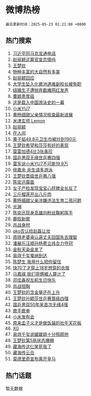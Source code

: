 # 微博热榜

`最后更新时间：2025-05-23 01:21:08 +0800`

## 热门搜索

1. [习近平同马克龙通电话](https://m.weibo.cn/search?containerid=100103type%3D1%26t%3D10%26q%3D%23%E4%B9%A0%E8%BF%91%E5%B9%B3%E5%90%8C%E9%A9%AC%E5%85%8B%E9%BE%99%E9%80%9A%E7%94%B5%E8%AF%9D%23&stream_entry_id=51&isnewpage=1&extparam=seat%3D1%26q%3D%2523%25E4%25B9%25A0%25E8%25BF%2591%25E5%25B9%25B3%25E5%2590%258C%25E9%25A9%25AC%25E5%2585%258B%25E9%25BE%2599%25E9%2580%259A%25E7%2594%25B5%25E8%25AF%259D%2523%26dgr%3D0%26c_type%3D51%26filter_type%3Drealtimehot%26pos%3D0%26cate%3D10103%26stream_entry_id%3D51%26display_time%3D1747934467%26pre_seqid%3D17479344671670153194862)
1. [赵丽颖这算官宣恋情吗](https://m.weibo.cn/search?containerid=100103type%3D1%26t%3D10%26q%3D%23%E8%B5%B5%E4%B8%BD%E9%A2%96%E8%BF%99%E7%AE%97%E5%AE%98%E5%AE%A3%E6%81%8B%E6%83%85%E5%90%97%23&stream_entry_id=31&isnewpage=1&extparam=seat%3D1%26pos%3D0%26stream_entry_id%3D31%26flag%3D16%26realpos%3D1%26filter_type%3Drealtimehot%26q%3D%2523%25E8%25B5%25B5%25E4%25B8%25BD%25E9%25A2%2596%25E8%25BF%2599%25E7%25AE%2597%25E5%25AE%2598%25E5%25AE%25A3%25E6%2581%258B%25E6%2583%2585%25E5%2590%2597%2523%26c_type%3D31%26band_rank%3D1%26lcate%3D5001%26cate%3D5001%26dgr%3D0%26display_time%3D1747934467%26pre_seqid%3D17479344671670153194862)
1. [王楚钦](https://m.weibo.cn/search?containerid=100103type%3D1%26t%3D10%26q%3D%E7%8E%8B%E6%A5%9A%E9%92%A6&stream_entry_id=31&isnewpage=1&extparam=seat%3D1%26pos%3D1%26stream_entry_id%3D31%26flag%3D16%26realpos%3D2%26filter_type%3Drealtimehot%26q%3D%25E7%258E%258B%25E6%25A5%259A%25E9%2592%25A6%26c_type%3D31%26band_rank%3D2%26lcate%3D5001%26cate%3D5001%26dgr%3D0%26display_time%3D1747934467%26pre_seqid%3D17479344671670153194862)
1. [物种丰富的大自然有多美](https://m.weibo.cn/search?containerid=100103type%3D1%26t%3D10%26q%3D%23%E7%89%A9%E7%A7%8D%E4%B8%B0%E5%AF%8C%E7%9A%84%E5%A4%A7%E8%87%AA%E7%84%B6%E6%9C%89%E5%A4%9A%E7%BE%8E%23&stream_entry_id=31&isnewpage=1&extparam=seat%3D1%26pos%3D2%26stream_entry_id%3D31%26flag%3D0%26realpos%3D3%26filter_type%3Drealtimehot%26q%3D%2523%25E7%2589%25A9%25E7%25A7%258D%25E4%25B8%25B0%25E5%25AF%258C%25E7%259A%2584%25E5%25A4%25A7%25E8%2587%25AA%25E7%2584%25B6%25E6%259C%2589%25E5%25A4%259A%25E7%25BE%258E%2523%26c_type%3D31%26band_rank%3D3%26lcate%3D5001%26cate%3D5001%26dgr%3D0%26display_time%3D1747934467%26pre_seqid%3D17479344671670153194862)
1. [赵丽颖回应](https://m.weibo.cn/search?containerid=100103type%3D1%26t%3D10%26q%3D%E8%B5%B5%E4%B8%BD%E9%A2%96%E5%9B%9E%E5%BA%94&stream_entry_id=31&isnewpage=1&extparam=seat%3D1%26pos%3D3%26stream_entry_id%3D31%26flag%3D16%26realpos%3D4%26filter_type%3Drealtimehot%26q%3D%25E8%25B5%25B5%25E4%25B8%25BD%25E9%25A2%2596%25E5%259B%259E%25E5%25BA%2594%26c_type%3D31%26band_rank%3D4%26lcate%3D5001%26cate%3D5001%26dgr%3D0%26display_time%3D1747934467%26pre_seqid%3D17479344671670153194862)
1. [大学生坠入化粪池遇难副校长被免职](https://m.weibo.cn/search?containerid=100103type%3D1%26t%3D10%26q%3D%23%E5%A4%A7%E5%AD%A6%E7%94%9F%E5%9D%A0%E5%85%A5%E5%8C%96%E7%B2%AA%E6%B1%A0%E9%81%87%E9%9A%BE%E5%89%AF%E6%A0%A1%E9%95%BF%E8%A2%AB%E5%85%8D%E8%81%8C%23&stream_entry_id=31&isnewpage=1&extparam=seat%3D1%26pos%3D4%26stream_entry_id%3D31%26flag%3D1%26realpos%3D5%26filter_type%3Drealtimehot%26q%3D%2523%25E5%25A4%25A7%25E5%25AD%25A6%25E7%2594%259F%25E5%259D%25A0%25E5%2585%25A5%25E5%258C%2596%25E7%25B2%25AA%25E6%25B1%25A0%25E9%2581%2587%25E9%259A%25BE%25E5%2589%25AF%25E6%25A0%25A1%25E9%2595%25BF%25E8%25A2%25AB%25E5%2585%258D%25E8%2581%258C%2523%26c_type%3D31%26band_rank%3D5%26lcate%3D5001%26cate%3D5001%26dgr%3D0%26display_time%3D1747934467%26pre_seqid%3D17479344671670153194862)
1. [结婚生子遭抛弃截瘫网红发声](https://m.weibo.cn/search?containerid=100103type%3D1%26t%3D10%26q%3D%23%E7%BB%93%E5%A9%9A%E7%94%9F%E5%AD%90%E9%81%AD%E6%8A%9B%E5%BC%83%E6%88%AA%E7%98%AB%E7%BD%91%E7%BA%A2%E5%8F%91%E5%A3%B0%23&stream_entry_id=31&isnewpage=1&extparam=seat%3D1%26pos%3D5%26stream_entry_id%3D31%26flag%3D0%26realpos%3D6%26filter_type%3Drealtimehot%26q%3D%2523%25E7%25BB%2593%25E5%25A9%259A%25E7%2594%259F%25E5%25AD%2590%25E9%2581%25AD%25E6%258A%259B%25E5%25BC%2583%25E6%2588%25AA%25E7%2598%25AB%25E7%25BD%2591%25E7%25BA%25A2%25E5%258F%2591%25E5%25A3%25B0%2523%26c_type%3D31%26band_rank%3D6%26lcate%3D5001%26cate%3D5001%26dgr%3D0%26display_time%3D1747934467%26pre_seqid%3D17479344671670153194862)
1. [曹颖患胃癌](https://m.weibo.cn/search?containerid=100103type%3D1%26t%3D10%26q%3D%23%E6%9B%B9%E9%A2%96%E6%82%A3%E8%83%83%E7%99%8C%23&stream_entry_id=31&isnewpage=1&extparam=seat%3D1%26pos%3D6%26stream_entry_id%3D31%26flag%3D2%26realpos%3D7%26filter_type%3Drealtimehot%26q%3D%2523%25E6%259B%25B9%25E9%25A2%2596%25E6%2582%25A3%25E8%2583%2583%25E7%2599%258C%2523%26c_type%3D31%26band_rank%3D7%26lcate%3D5001%26cate%3D5001%26dgr%3D0%26display_time%3D1747934467%26pre_seqid%3D17479344671670153194862)
1. [这是载入中国游泳史的一幕](https://m.weibo.cn/search?containerid=100103type%3D1%26t%3D10%26q%3D%23%E8%BF%99%E6%98%AF%E8%BD%BD%E5%85%A5%E4%B8%AD%E5%9B%BD%E6%B8%B8%E6%B3%B3%E5%8F%B2%E7%9A%84%E4%B8%80%E5%B9%95%23&stream_entry_id=31&isnewpage=1&extparam=seat%3D1%26pos%3D7%26stream_entry_id%3D31%26flag%3D0%26realpos%3D8%26filter_type%3Drealtimehot%26q%3D%2523%25E8%25BF%2599%25E6%2598%25AF%25E8%25BD%25BD%25E5%2585%25A5%25E4%25B8%25AD%25E5%259B%25BD%25E6%25B8%25B8%25E6%25B3%25B3%25E5%258F%25B2%25E7%259A%2584%25E4%25B8%2580%25E5%25B9%2595%2523%26c_type%3D31%26band_rank%3D8%26lcate%3D5001%26cate%3D5001%26dgr%3D0%26display_time%3D1747934467%26pre_seqid%3D17479344671670153194862)
1. [小米YU7](https://m.weibo.cn/search?containerid=100103type%3D1%26t%3D10%26q%3D%E5%B0%8F%E7%B1%B3YU7&stream_entry_id=31&isnewpage=1&extparam=seat%3D1%26pos%3D8%26stream_entry_id%3D31%26flag%3D0%26realpos%3D9%26filter_type%3Drealtimehot%26q%3D%25E5%25B0%258F%25E7%25B1%25B3YU7%26c_type%3D31%26band_rank%3D9%26lcate%3D5001%26cate%3D5001%26dgr%3D0%26display_time%3D1747934467%26pre_seqid%3D17479344671670153194862)
1. [黄杨钿甜父亲情况核查最新进展](https://m.weibo.cn/search?containerid=100103type%3D1%26t%3D10%26q%3D%23%E9%BB%84%E6%9D%A8%E9%92%BF%E7%94%9C%E7%88%B6%E4%BA%B2%E6%83%85%E5%86%B5%E6%A0%B8%E6%9F%A5%E6%9C%80%E6%96%B0%E8%BF%9B%E5%B1%95%23&stream_entry_id=31&isnewpage=1&extparam=seat%3D1%26pos%3D9%26stream_entry_id%3D31%26flag%3D0%26realpos%3D10%26filter_type%3Drealtimehot%26q%3D%2523%25E9%25BB%2584%25E6%259D%25A8%25E9%2592%25BF%25E7%2594%259C%25E7%2588%25B6%25E4%25BA%25B2%25E6%2583%2585%25E5%2586%25B5%25E6%25A0%25B8%25E6%259F%25A5%25E6%259C%2580%25E6%2596%25B0%25E8%25BF%259B%25E5%25B1%2595%2523%26c_type%3D31%26band_rank%3D10%26lcate%3D5001%26cate%3D5001%26dgr%3D0%26display_time%3D1747934467%26pre_seqid%3D17479344671670153194862)
1. [米津玄师 Lemon](https://m.weibo.cn/search?containerid=100103type%3D1%26t%3D10%26q%3D%E7%B1%B3%E6%B4%A5%E7%8E%84%E5%B8%88+Lemon&stream_entry_id=31&isnewpage=1&extparam=seat%3D1%26pos%3D10%26stream_entry_id%3D31%26flag%3D2%26realpos%3D11%26filter_type%3Drealtimehot%26q%3D%25E7%25B1%25B3%25E6%25B4%25A5%25E7%258E%2584%25E5%25B8%2588%2520Lemon%26c_type%3D31%26band_rank%3D11%26lcate%3D5001%26cate%3D5001%26dgr%3D0%26display_time%3D1747934467%26pre_seqid%3D17479344671670153194862)
1. [赵丽颖](https://m.weibo.cn/search?containerid=100103type%3D1%26t%3D10%26q%3D%E8%B5%B5%E4%B8%BD%E9%A2%96&stream_entry_id=31&isnewpage=1&extparam=seat%3D1%26pos%3D11%26stream_entry_id%3D31%26flag%3D2%26realpos%3D12%26filter_type%3Drealtimehot%26q%3D%25E8%25B5%25B5%25E4%25B8%25BD%25E9%25A2%2596%26c_type%3D31%26band_rank%3D12%26lcate%3D5001%26cate%3D5001%26dgr%3D0%26display_time%3D1747934467%26pre_seqid%3D17479344671670153194862)
1. [在人间](https://m.weibo.cn/search?containerid=100103type%3D1%26t%3D10%26q%3D%E5%9C%A8%E4%BA%BA%E9%97%B4&stream_entry_id=31&isnewpage=1&extparam=seat%3D1%26pos%3D12%26stream_entry_id%3D31%26flag%3D0%26realpos%3D13%26filter_type%3Drealtimehot%26q%3D%25E5%259C%25A8%25E4%25BA%25BA%25E9%2597%25B4%26c_type%3D31%26band_rank%3D13%26lcate%3D5001%26cate%3D5001%26dgr%3D0%26display_time%3D1747934467%26pre_seqid%3D17479344671670153194862)
1. [黄子韬49.8元卫生巾被炒到190元](https://m.weibo.cn/search?containerid=100103type%3D1%26t%3D10%26q%3D%E9%BB%84%E5%AD%90%E9%9F%AC49.8%E5%85%83%E5%8D%AB%E7%94%9F%E5%B7%BE%E8%A2%AB%E7%82%92%E5%88%B0190%E5%85%83&stream_entry_id=31&isnewpage=1&extparam=seat%3D1%26pos%3D13%26stream_entry_id%3D31%26flag%3D1%26realpos%3D14%26filter_type%3Drealtimehot%26q%3D%25E9%25BB%2584%25E5%25AD%2590%25E9%259F%25AC49.8%25E5%2585%2583%25E5%258D%25AB%25E7%2594%259F%25E5%25B7%25BE%25E8%25A2%25AB%25E7%2582%2592%25E5%2588%25B0190%25E5%2585%2583%26c_type%3D31%26band_rank%3D14%26lcate%3D5001%26cate%3D5001%26dgr%3D0%26display_time%3D1747934467%26pre_seqid%3D17479344671670153194862)
1. [王楚钦希望和莎莎有好的表现](https://m.weibo.cn/search?containerid=100103type%3D1%26t%3D10%26q%3D%23%E7%8E%8B%E6%A5%9A%E9%92%A6%E5%B8%8C%E6%9C%9B%E5%92%8C%E8%8E%8E%E8%8E%8E%E6%9C%89%E5%A5%BD%E7%9A%84%E8%A1%A8%E7%8E%B0%23&stream_entry_id=31&isnewpage=1&extparam=seat%3D1%26pos%3D14%26stream_entry_id%3D31%26flag%3D0%26realpos%3D15%26filter_type%3Drealtimehot%26q%3D%2523%25E7%258E%258B%25E6%25A5%259A%25E9%2592%25A6%25E5%25B8%258C%25E6%259C%259B%25E5%2592%258C%25E8%258E%258E%25E8%258E%258E%25E6%259C%2589%25E5%25A5%25BD%25E7%259A%2584%25E8%25A1%25A8%25E7%258E%25B0%2523%26c_type%3D31%26band_rank%3D15%26lcate%3D5001%26cate%3D5001%26dgr%3D0%26display_time%3D1747934467%26pre_seqid%3D17479344671670153194862)
1. [莫雷加德4比3张禹珍](https://m.weibo.cn/search?containerid=100103type%3D1%26t%3D10%26q%3D%23%E8%8E%AB%E9%9B%B7%E5%8A%A0%E5%BE%B74%E6%AF%943%E5%BC%A0%E7%A6%B9%E7%8F%8D%23&stream_entry_id=31&isnewpage=1&extparam=seat%3D1%26pos%3D15%26stream_entry_id%3D31%26flag%3D1%26realpos%3D16%26filter_type%3Drealtimehot%26q%3D%2523%25E8%258E%25AB%25E9%259B%25B7%25E5%258A%25A0%25E5%25BE%25B74%25E6%25AF%25943%25E5%25BC%25A0%25E7%25A6%25B9%25E7%258F%258D%2523%26c_type%3D31%26band_rank%3D16%26lcate%3D5001%26cate%3D5001%26dgr%3D0%26display_time%3D1747934467%26pre_seqid%3D17479344671670153194862)
1. [国乒男双无缘世乒赛四强](https://m.weibo.cn/search?containerid=100103type%3D1%26t%3D10%26q%3D%23%E5%9B%BD%E4%B9%92%E7%94%B7%E5%8F%8C%E6%97%A0%E7%BC%98%E4%B8%96%E4%B9%92%E8%B5%9B%E5%9B%9B%E5%BC%BA%23&stream_entry_id=31&isnewpage=1&extparam=seat%3D1%26pos%3D16%26stream_entry_id%3D31%26flag%3D0%26realpos%3D17%26filter_type%3Drealtimehot%26q%3D%2523%25E5%259B%25BD%25E4%25B9%2592%25E7%2594%25B7%25E5%258F%258C%25E6%2597%25A0%25E7%25BC%2598%25E4%25B8%2596%25E4%25B9%2592%25E8%25B5%259B%25E5%259B%259B%25E5%25BC%25BA%2523%26c_type%3D31%26band_rank%3D17%26lcate%3D5001%26cate%3D5001%26dgr%3D0%26display_time%3D1747934467%26pre_seqid%3D17479344671670153194862)
1. [雷军说小米YU7不可能19.9万](https://m.weibo.cn/search?containerid=100103type%3D1%26t%3D10%26q%3D%23%E9%9B%B7%E5%86%9B%E8%AF%B4%E5%B0%8F%E7%B1%B3YU7%E4%B8%8D%E5%8F%AF%E8%83%BD19.9%E4%B8%87%23&stream_entry_id=31&isnewpage=1&extparam=seat%3D1%26pos%3D17%26stream_entry_id%3D31%26flag%3D0%26realpos%3D18%26filter_type%3Drealtimehot%26q%3D%2523%25E9%259B%25B7%25E5%2586%259B%25E8%25AF%25B4%25E5%25B0%258F%25E7%25B1%25B3YU7%25E4%25B8%258D%25E5%258F%25AF%25E8%2583%25BD19.9%25E4%25B8%2587%2523%26c_type%3D31%26band_rank%3D18%26lcate%3D5001%26cate%3D5001%26dgr%3D0%26display_time%3D1747934467%26pre_seqid%3D17479344671670153194862)
1. [徐嘉余 余生请多游泳](https://m.weibo.cn/search?containerid=100103type%3D1%26t%3D10%26q%3D%E5%BE%90%E5%98%89%E4%BD%99+%E4%BD%99%E7%94%9F%E8%AF%B7%E5%A4%9A%E6%B8%B8%E6%B3%B3&stream_entry_id=31&isnewpage=1&extparam=seat%3D1%26pos%3D18%26stream_entry_id%3D31%26flag%3D0%26realpos%3D19%26filter_type%3Drealtimehot%26q%3D%25E5%25BE%2590%25E5%2598%2589%25E4%25BD%2599%2520%25E4%25BD%2599%25E7%2594%259F%25E8%25AF%25B7%25E5%25A4%259A%25E6%25B8%25B8%25E6%25B3%25B3%26c_type%3D31%26band_rank%3D19%26lcate%3D5001%26cate%3D5001%26dgr%3D0%26display_time%3D1747934467%26pre_seqid%3D17479344671670153194862)
1. [王楚钦晋级世乒赛八强](https://m.weibo.cn/search?containerid=100103type%3D1%26t%3D10%26q%3D%E7%8E%8B%E6%A5%9A%E9%92%A6%E6%99%8B%E7%BA%A7%E4%B8%96%E4%B9%92%E8%B5%9B%E5%85%AB%E5%BC%BA&stream_entry_id=31&isnewpage=1&extparam=seat%3D1%26pos%3D19%26stream_entry_id%3D31%26flag%3D0%26realpos%3D20%26filter_type%3Drealtimehot%26q%3D%25E7%258E%258B%25E6%25A5%259A%25E9%2592%25A6%25E6%2599%258B%25E7%25BA%25A7%25E4%25B8%2596%25E4%25B9%2592%25E8%25B5%259B%25E5%2585%25AB%25E5%25BC%25BA%26c_type%3D31%26band_rank%3D20%26lcate%3D5001%26cate%3D5001%26dgr%3D0%26display_time%3D1747934467%26pre_seqid%3D17479344671670153194862)
1. [陈奕迅露面](https://m.weibo.cn/search?containerid=100103type%3D1%26t%3D10%26q%3D%23%E9%99%88%E5%A5%95%E8%BF%85%E9%9C%B2%E9%9D%A2%23&stream_entry_id=31&isnewpage=1&extparam=seat%3D1%26pos%3D20%26stream_entry_id%3D31%26flag%3D0%26realpos%3D21%26filter_type%3Drealtimehot%26q%3D%2523%25E9%2599%2588%25E5%25A5%2595%25E8%25BF%2585%25E9%259C%25B2%25E9%259D%25A2%2523%26c_type%3D31%26band_rank%3D21%26lcate%3D5001%26cate%3D5001%26dgr%3D0%26display_time%3D1747934467%26pre_seqid%3D17479344671670153194862)
1. [女子产检发现宝宝心肝脾全长反了](https://m.weibo.cn/search?containerid=100103type%3D1%26t%3D10%26q%3D%23%E5%A5%B3%E5%AD%90%E4%BA%A7%E6%A3%80%E5%8F%91%E7%8E%B0%E5%AE%9D%E5%AE%9D%E5%BF%83%E8%82%9D%E8%84%BE%E5%85%A8%E9%95%BF%E5%8F%8D%E4%BA%86%23&stream_entry_id=31&isnewpage=1&extparam=seat%3D1%26pos%3D21%26stream_entry_id%3D31%26flag%3D0%26realpos%3D22%26filter_type%3Drealtimehot%26q%3D%2523%25E5%25A5%25B3%25E5%25AD%2590%25E4%25BA%25A7%25E6%25A3%2580%25E5%258F%2591%25E7%258E%25B0%25E5%25AE%259D%25E5%25AE%259D%25E5%25BF%2583%25E8%2582%259D%25E8%2584%25BE%25E5%2585%25A8%25E9%2595%25BF%25E5%258F%258D%25E4%25BA%2586%2523%26c_type%3D31%26band_rank%3D22%26lcate%3D5001%26cate%3D5001%26dgr%3D0%26display_time%3D1747934467%26pre_seqid%3D17479344671670153194862)
1. [三斤榴莲开出八斤肉](https://m.weibo.cn/search?containerid=100103type%3D1%26t%3D10%26q%3D%23%E4%B8%89%E6%96%A4%E6%A6%B4%E8%8E%B2%E5%BC%80%E5%87%BA%E5%85%AB%E6%96%A4%E8%82%89%23&stream_entry_id=31&isnewpage=1&extparam=seat%3D1%26pos%3D22%26stream_entry_id%3D31%26flag%3D1%26realpos%3D23%26filter_type%3Drealtimehot%26q%3D%2523%25E4%25B8%2589%25E6%2596%25A4%25E6%25A6%25B4%25E8%258E%25B2%25E5%25BC%2580%25E5%2587%25BA%25E5%2585%25AB%25E6%2596%25A4%25E8%2582%2589%2523%26c_type%3D31%26band_rank%3D23%26lcate%3D5001%26cate%3D5001%26dgr%3D0%26display_time%3D1747934467%26pre_seqid%3D17479344671670153194862)
1. [黄杨钿甜父亲涉嫌违法生育二孩问题](https://m.weibo.cn/search?containerid=100103type%3D1%26t%3D10%26q%3D%23%E9%BB%84%E6%9D%A8%E9%92%BF%E7%94%9C%E7%88%B6%E4%BA%B2%E6%B6%89%E5%AB%8C%E8%BF%9D%E6%B3%95%E7%94%9F%E8%82%B2%E4%BA%8C%E5%AD%A9%E9%97%AE%E9%A2%98%23&stream_entry_id=31&isnewpage=1&extparam=seat%3D1%26pos%3D23%26stream_entry_id%3D31%26flag%3D1%26realpos%3D24%26filter_type%3Drealtimehot%26q%3D%2523%25E9%25BB%2584%25E6%259D%25A8%25E9%2592%25BF%25E7%2594%259C%25E7%2588%25B6%25E4%25BA%25B2%25E6%25B6%2589%25E5%25AB%258C%25E8%25BF%259D%25E6%25B3%2595%25E7%2594%259F%25E8%2582%25B2%25E4%25BA%258C%25E5%25AD%25A9%25E9%2597%25AE%25E9%25A2%2598%2523%26c_type%3D31%26band_rank%3D24%26lcate%3D5001%26cate%3D5001%26dgr%3D0%26display_time%3D1747934467%26pre_seqid%3D17479344671670153194862)
1. [光渊](https://m.weibo.cn/search?containerid=100103type%3D1%26t%3D10%26q%3D%E5%85%89%E6%B8%8A&stream_entry_id=31&isnewpage=1&extparam=seat%3D1%26pos%3D24%26stream_entry_id%3D31%26flag%3D0%26realpos%3D25%26filter_type%3Drealtimehot%26q%3D%25E5%2585%2589%25E6%25B8%258A%26c_type%3D31%26band_rank%3D25%26lcate%3D5001%26cate%3D5001%26dgr%3D0%26display_time%3D1747934467%26pre_seqid%3D17479344671670153194862)
1. [陈奕迅现身高雄向粉丝鞠躬挥手](https://m.weibo.cn/search?containerid=100103type%3D1%26t%3D10%26q%3D%23%E9%99%88%E5%A5%95%E8%BF%85%E7%8E%B0%E8%BA%AB%E9%AB%98%E9%9B%84%E5%90%91%E7%B2%89%E4%B8%9D%E9%9E%A0%E8%BA%AC%E6%8C%A5%E6%89%8B%23&stream_entry_id=31&isnewpage=1&extparam=seat%3D1%26pos%3D25%26stream_entry_id%3D31%26flag%3D1%26realpos%3D26%26filter_type%3Drealtimehot%26q%3D%2523%25E9%2599%2588%25E5%25A5%2595%25E8%25BF%2585%25E7%258E%25B0%25E8%25BA%25AB%25E9%25AB%2598%25E9%259B%2584%25E5%2590%2591%25E7%25B2%2589%25E4%25B8%259D%25E9%259E%25A0%25E8%25BA%25AC%25E6%258C%25A5%25E6%2589%258B%2523%26c_type%3D31%26band_rank%3D26%26lcate%3D5001%26cate%3D5001%26dgr%3D0%26display_time%3D1747934467%26pre_seqid%3D17479344671670153194862)
1. [鹿晗新歌](https://m.weibo.cn/search?containerid=100103type%3D1%26t%3D10%26q%3D%E9%B9%BF%E6%99%97%E6%96%B0%E6%AD%8C&stream_entry_id=31&isnewpage=1&extparam=seat%3D1%26pos%3D26%26stream_entry_id%3D31%26flag%3D0%26realpos%3D27%26filter_type%3Drealtimehot%26q%3D%25E9%25B9%25BF%25E6%2599%2597%25E6%2596%25B0%25E6%25AD%258C%26c_type%3D31%26band_rank%3D27%26lcate%3D5001%26cate%3D5001%26dgr%3D0%26display_time%3D1747934467%26pre_seqid%3D17479344671670153194862)
1. [肖战身材](https://m.weibo.cn/search?containerid=100103type%3D1%26t%3D10%26q%3D%E8%82%96%E6%88%98%E8%BA%AB%E6%9D%90&stream_entry_id=31&isnewpage=1&extparam=seat%3D1%26pos%3D27%26stream_entry_id%3D31%26flag%3D1%26realpos%3D28%26filter_type%3Drealtimehot%26q%3D%25E8%2582%2596%25E6%2588%2598%25E8%25BA%25AB%25E6%259D%2590%26c_type%3D31%26band_rank%3D28%26lcate%3D5001%26cate%3D5001%26dgr%3D0%26display_time%3D1747934467%26pre_seqid%3D17479344671670153194862)
1. [qko否认给赵磊让妆](https://m.weibo.cn/search?containerid=100103type%3D1%26t%3D10%26q%3D%23qko%E5%90%A6%E8%AE%A4%E7%BB%99%E8%B5%B5%E7%A3%8A%E8%AE%A9%E5%A6%86%23&stream_entry_id=31&isnewpage=1&extparam=seat%3D1%26pos%3D28%26stream_entry_id%3D31%26flag%3D1%26realpos%3D29%26filter_type%3Drealtimehot%26q%3D%2523qko%25E5%2590%25A6%25E8%25AE%25A4%25E7%25BB%2599%25E8%25B5%25B5%25E7%25A3%258A%25E8%25AE%25A9%25E5%25A6%2586%2523%26c_type%3D31%26band_rank%3D29%26lcate%3D5001%26cate%3D5001%26dgr%3D0%26display_time%3D1747934467%26pre_seqid%3D17479344671670153194862)
1. [周琦老婆承认逼丈夫回国失去理智](https://m.weibo.cn/search?containerid=100103type%3D1%26t%3D10%26q%3D%23%E5%91%A8%E7%90%A6%E8%80%81%E5%A9%86%E6%89%BF%E8%AE%A4%E9%80%BC%E4%B8%88%E5%A4%AB%E5%9B%9E%E5%9B%BD%E5%A4%B1%E5%8E%BB%E7%90%86%E6%99%BA%23&stream_entry_id=31&isnewpage=1&extparam=seat%3D1%26pos%3D29%26stream_entry_id%3D31%26flag%3D0%26realpos%3D30%26filter_type%3Drealtimehot%26q%3D%2523%25E5%2591%25A8%25E7%2590%25A6%25E8%2580%2581%25E5%25A9%2586%25E6%2589%25BF%25E8%25AE%25A4%25E9%2580%25BC%25E4%25B8%2588%25E5%25A4%25AB%25E5%259B%259E%25E5%259B%25BD%25E5%25A4%25B1%25E5%258E%25BB%25E7%2590%2586%25E6%2599%25BA%2523%26c_type%3D31%26band_rank%3D30%26lcate%3D5001%26cate%3D5001%26dgr%3D0%26display_time%3D1747934467%26pre_seqid%3D17479344671670153194862)
1. [潘展乐汪顺孙杨费立纬合力夺冠](https://m.weibo.cn/search?containerid=100103type%3D1%26t%3D10%26q%3D%23%E6%BD%98%E5%B1%95%E4%B9%90%E6%B1%AA%E9%A1%BA%E5%AD%99%E6%9D%A8%E8%B4%B9%E7%AB%8B%E7%BA%AC%E5%90%88%E5%8A%9B%E5%A4%BA%E5%86%A0%23&stream_entry_id=31&isnewpage=1&extparam=seat%3D1%26pos%3D30%26stream_entry_id%3D31%26flag%3D0%26realpos%3D31%26filter_type%3Drealtimehot%26q%3D%2523%25E6%25BD%2598%25E5%25B1%2595%25E4%25B9%2590%25E6%25B1%25AA%25E9%25A1%25BA%25E5%25AD%2599%25E6%259D%25A8%25E8%25B4%25B9%25E7%25AB%258B%25E7%25BA%25AC%25E5%2590%2588%25E5%258A%259B%25E5%25A4%25BA%25E5%2586%25A0%2523%26c_type%3D31%26band_rank%3D31%26lcate%3D5001%26cate%3D5001%26dgr%3D0%26display_time%3D1747934467%26pre_seqid%3D17479344671670153194862)
1. [金秋天染金发了](https://m.weibo.cn/search?containerid=100103type%3D1%26t%3D10%26q%3D%23%E9%87%91%E7%A7%8B%E5%A4%A9%E6%9F%93%E9%87%91%E5%8F%91%E4%BA%86%23&stream_entry_id=31&isnewpage=1&extparam=seat%3D1%26pos%3D31%26stream_entry_id%3D31%26flag%3D0%26realpos%3D32%26filter_type%3Drealtimehot%26q%3D%2523%25E9%2587%2591%25E7%25A7%258B%25E5%25A4%25A9%25E6%259F%2593%25E9%2587%2591%25E5%258F%2591%25E4%25BA%2586%2523%26c_type%3D31%26band_rank%3D32%26lcate%3D5001%26cate%3D5001%26dgr%3D0%26display_time%3D1747934467%26pre_seqid%3D17479344671670153194862)
1. [易烊千玺戛纳到达](https://m.weibo.cn/search?containerid=100103type%3D1%26t%3D10%26q%3D%E6%98%93%E7%83%8A%E5%8D%83%E7%8E%BA%E6%88%9B%E7%BA%B3%E5%88%B0%E8%BE%BE&stream_entry_id=31&isnewpage=1&extparam=seat%3D1%26pos%3D32%26stream_entry_id%3D31%26flag%3D0%26realpos%3D33%26filter_type%3Drealtimehot%26q%3D%25E6%2598%2593%25E7%2583%258A%25E5%258D%2583%25E7%258E%25BA%25E6%2588%259B%25E7%25BA%25B3%25E5%2588%25B0%25E8%25BE%25BE%26c_type%3D31%26band_rank%3D33%26lcate%3D5001%26cate%3D5001%26dgr%3D0%26display_time%3D1747934467%26pre_seqid%3D17479344671670153194862)
1. [陈楚生 我用什么把你留住](https://m.weibo.cn/search?containerid=100103type%3D1%26t%3D10%26q%3D%E9%99%88%E6%A5%9A%E7%94%9F+%E6%88%91%E7%94%A8%E4%BB%80%E4%B9%88%E6%8A%8A%E4%BD%A0%E7%95%99%E4%BD%8F&stream_entry_id=31&isnewpage=1&extparam=seat%3D1%26pos%3D33%26stream_entry_id%3D31%26flag%3D0%26realpos%3D34%26filter_type%3Drealtimehot%26q%3D%25E9%2599%2588%25E6%25A5%259A%25E7%2594%259F%2520%25E6%2588%2591%25E7%2594%25A8%25E4%25BB%2580%25E4%25B9%2588%25E6%258A%258A%25E4%25BD%25A0%25E7%2595%2599%25E4%25BD%258F%26c_type%3D31%26band_rank%3D34%26lcate%3D5001%26cate%3D5001%26dgr%3D0%26display_time%3D1747934467%26pre_seqid%3D17479344671670153194862)
1. [快70了才穿上18岁想穿的衣服](https://m.weibo.cn/search?containerid=100103type%3D1%26t%3D10%26q%3D%E5%BF%AB70%E4%BA%86%E6%89%8D%E7%A9%BF%E4%B8%8A18%E5%B2%81%E6%83%B3%E7%A9%BF%E7%9A%84%E8%A1%A3%E6%9C%8D&stream_entry_id=31&isnewpage=1&extparam=seat%3D1%26pos%3D34%26stream_entry_id%3D31%26flag%3D0%26realpos%3D35%26filter_type%3Drealtimehot%26q%3D%25E5%25BF%25AB70%25E4%25BA%2586%25E6%2589%258D%25E7%25A9%25BF%25E4%25B8%258A18%25E5%25B2%2581%25E6%2583%25B3%25E7%25A9%25BF%25E7%259A%2584%25E8%25A1%25A3%25E6%259C%258D%26c_type%3D31%26band_rank%3D35%26lcate%3D5001%26cate%3D5001%26dgr%3D0%26display_time%3D1747934467%26pre_seqid%3D17479344671670153194862)
1. [马嘉祺 我们哥俩被人算计了](https://m.weibo.cn/search?containerid=100103type%3D1%26t%3D10%26q%3D%E9%A9%AC%E5%98%89%E7%A5%BA+%E6%88%91%E4%BB%AC%E5%93%A5%E4%BF%A9%E8%A2%AB%E4%BA%BA%E7%AE%97%E8%AE%A1%E4%BA%86&stream_entry_id=31&isnewpage=1&extparam=seat%3D1%26pos%3D35%26stream_entry_id%3D31%26flag%3D0%26realpos%3D36%26filter_type%3Drealtimehot%26q%3D%25E9%25A9%25AC%25E5%2598%2589%25E7%25A5%25BA%2520%25E6%2588%2591%25E4%25BB%25AC%25E5%2593%25A5%25E4%25BF%25A9%25E8%25A2%25AB%25E4%25BA%25BA%25E7%25AE%2597%25E8%25AE%25A1%25E4%25BA%2586%26c_type%3D31%26band_rank%3D36%26lcate%3D5001%26cate%3D5001%26dgr%3D0%26display_time%3D1747934467%26pre_seqid%3D17479344671670153194862)
1. [邓佳鑫祝左航生日快乐](https://m.weibo.cn/search?containerid=100103type%3D1%26t%3D10%26q%3D%E9%82%93%E4%BD%B3%E9%91%AB%E7%A5%9D%E5%B7%A6%E8%88%AA%E7%94%9F%E6%97%A5%E5%BF%AB%E4%B9%90&stream_entry_id=31&isnewpage=1&extparam=seat%3D1%26pos%3D36%26stream_entry_id%3D31%26flag%3D0%26realpos%3D37%26filter_type%3Drealtimehot%26q%3D%25E9%2582%2593%25E4%25BD%25B3%25E9%2591%25AB%25E7%25A5%259D%25E5%25B7%25A6%25E8%2588%25AA%25E7%2594%259F%25E6%2597%25A5%25E5%25BF%25AB%25E4%25B9%2590%26c_type%3D31%26band_rank%3D37%26lcate%3D5001%26cate%3D5001%26dgr%3D0%26display_time%3D1747934467%26pre_seqid%3D17479344671670153194862)
1. [肖战扭胸](https://m.weibo.cn/search?containerid=100103type%3D1%26t%3D10%26q%3D%E8%82%96%E6%88%98%E6%89%AD%E8%83%B8&stream_entry_id=31&isnewpage=1&extparam=seat%3D1%26pos%3D37%26stream_entry_id%3D31%26flag%3D1%26realpos%3D38%26filter_type%3Drealtimehot%26q%3D%25E8%2582%2596%25E6%2588%2598%25E6%2589%25AD%25E8%2583%25B8%26c_type%3D31%26band_rank%3D38%26lcate%3D5001%26cate%3D5001%26dgr%3D0%26display_time%3D1747934467%26pre_seqid%3D17479344671670153194862)
1. [王楚钦的含金量还在上升](https://m.weibo.cn/search?containerid=100103type%3D1%26t%3D10%26q%3D%23%E7%8E%8B%E6%A5%9A%E9%92%A6%E7%9A%84%E5%90%AB%E9%87%91%E9%87%8F%E8%BF%98%E5%9C%A8%E4%B8%8A%E5%8D%87%23&stream_entry_id=31&isnewpage=1&extparam=seat%3D1%26pos%3D38%26stream_entry_id%3D31%26flag%3D0%26realpos%3D39%26filter_type%3Drealtimehot%26q%3D%2523%25E7%258E%258B%25E6%25A5%259A%25E9%2592%25A6%25E7%259A%2584%25E5%2590%25AB%25E9%2587%2591%25E9%2587%258F%25E8%25BF%2598%25E5%259C%25A8%25E4%25B8%258A%25E5%258D%2587%2523%26c_type%3D31%26band_rank%3D39%26lcate%3D5001%26cate%3D5001%26dgr%3D0%26display_time%3D1747934467%26pre_seqid%3D17479344671670153194862)
1. [王楚钦孙颖莎世乒赛晋级四强](https://m.weibo.cn/search?containerid=100103type%3D1%26t%3D10%26q%3D%23%E7%8E%8B%E6%A5%9A%E9%92%A6%E5%AD%99%E9%A2%96%E8%8E%8E%E4%B8%96%E4%B9%92%E8%B5%9B%E6%99%8B%E7%BA%A7%E5%9B%9B%E5%BC%BA%23&stream_entry_id=31&isnewpage=1&extparam=seat%3D1%26pos%3D39%26stream_entry_id%3D31%26flag%3D0%26realpos%3D40%26filter_type%3Drealtimehot%26q%3D%2523%25E7%258E%258B%25E6%25A5%259A%25E9%2592%25A6%25E5%25AD%2599%25E9%25A2%2596%25E8%258E%258E%25E4%25B8%2596%25E4%25B9%2592%25E8%25B5%259B%25E6%2599%258B%25E7%25BA%25A7%25E5%259B%259B%25E5%25BC%25BA%2523%26c_type%3D31%26band_rank%3D40%26lcate%3D5001%26cate%3D5001%26dgr%3D0%26display_time%3D1747934467%26pre_seqid%3D17479344671670153194862)
1. [国乒男双50年来首次无缘4强](https://m.weibo.cn/search?containerid=100103type%3D1%26t%3D10%26q%3D%23%E5%9B%BD%E4%B9%92%E7%94%B7%E5%8F%8C50%E5%B9%B4%E6%9D%A5%E9%A6%96%E6%AC%A1%E6%97%A0%E7%BC%984%E5%BC%BA%23&stream_entry_id=31&isnewpage=1&extparam=seat%3D1%26pos%3D40%26stream_entry_id%3D31%26flag%3D0%26realpos%3D41%26filter_type%3Drealtimehot%26q%3D%2523%25E5%259B%25BD%25E4%25B9%2592%25E7%2594%25B7%25E5%258F%258C50%25E5%25B9%25B4%25E6%259D%25A5%25E9%25A6%2596%25E6%25AC%25A1%25E6%2597%25A0%25E7%25BC%25984%25E5%25BC%25BA%2523%26c_type%3D31%26band_rank%3D41%26lcate%3D5001%26cate%3D5001%26dgr%3D0%26display_time%3D1747934467%26pre_seqid%3D17479344671670153194862)
1. [歌手歌单](https://m.weibo.cn/search?containerid=100103type%3D1%26t%3D10%26q%3D%E6%AD%8C%E6%89%8B%E6%AD%8C%E5%8D%95&stream_entry_id=31&isnewpage=1&extparam=seat%3D1%26pos%3D41%26stream_entry_id%3D31%26flag%3D0%26realpos%3D42%26filter_type%3Drealtimehot%26q%3D%25E6%25AD%258C%25E6%2589%258B%25E6%25AD%258C%25E5%258D%2595%26c_type%3D31%26band_rank%3D42%26lcate%3D5001%26cate%3D5001%26dgr%3D0%26display_time%3D1747934467%26pre_seqid%3D17479344671670153194862)
1. [小米发布会](https://m.weibo.cn/search?containerid=100103type%3D1%26t%3D10%26q%3D%E5%B0%8F%E7%B1%B3%E5%8F%91%E5%B8%83%E4%BC%9A&stream_entry_id=31&isnewpage=1&extparam=seat%3D1%26pos%3D42%26stream_entry_id%3D31%26flag%3D0%26realpos%3D43%26filter_type%3Drealtimehot%26q%3D%25E5%25B0%258F%25E7%25B1%25B3%25E5%258F%2591%25E5%25B8%2583%25E4%25BC%259A%26c_type%3D31%26band_rank%3D43%26lcate%3D5001%26cate%3D5001%26dgr%3D0%26display_time%3D1747934467%26pre_seqid%3D17479344671670153194862)
1. [原来孟子义才是做饭届的社牛天花板](https://m.weibo.cn/search?containerid=100103type%3D1%26t%3D10%26q%3D%E5%8E%9F%E6%9D%A5%E5%AD%9F%E5%AD%90%E4%B9%89%E6%89%8D%E6%98%AF%E5%81%9A%E9%A5%AD%E5%B1%8A%E7%9A%84%E7%A4%BE%E7%89%9B%E5%A4%A9%E8%8A%B1%E6%9D%BF&stream_entry_id=31&isnewpage=1&extparam=seat%3D1%26pos%3D43%26stream_entry_id%3D31%26flag%3D1%26realpos%3D44%26filter_type%3Drealtimehot%26q%3D%25E5%258E%259F%25E6%259D%25A5%25E5%25AD%259F%25E5%25AD%2590%25E4%25B9%2589%25E6%2589%258D%25E6%2598%25AF%25E5%2581%259A%25E9%25A5%25AD%25E5%25B1%258A%25E7%259A%2584%25E7%25A4%25BE%25E7%2589%259B%25E5%25A4%25A9%25E8%258A%25B1%25E6%259D%25BF%26c_type%3D31%26band_rank%3D44%26lcate%3D5001%26cate%3D5001%26dgr%3D0%26display_time%3D1747934467%26pre_seqid%3D17479344671670153194862)
1. [XG](https://m.weibo.cn/search?containerid=100103type%3D1%26t%3D10%26q%3DXG&stream_entry_id=31&isnewpage=1&extparam=seat%3D1%26pos%3D44%26stream_entry_id%3D31%26flag%3D1%26realpos%3D45%26filter_type%3Drealtimehot%26q%3DXG%26c_type%3D31%26band_rank%3D45%26lcate%3D5001%26cate%3D5001%26dgr%3D0%26display_time%3D1747934467%26pre_seqid%3D17479344671670153194862)
1. [易烊千玺说媛媛姐十分照顾他](https://m.weibo.cn/search?containerid=100103type%3D1%26t%3D10%26q%3D%23%E6%98%93%E7%83%8A%E5%8D%83%E7%8E%BA%E8%AF%B4%E5%AA%9B%E5%AA%9B%E5%A7%90%E5%8D%81%E5%88%86%E7%85%A7%E9%A1%BE%E4%BB%96%23&stream_entry_id=31&isnewpage=1&extparam=seat%3D1%26pos%3D45%26stream_entry_id%3D31%26flag%3D0%26realpos%3D46%26filter_type%3Drealtimehot%26q%3D%2523%25E6%2598%2593%25E7%2583%258A%25E5%258D%2583%25E7%258E%25BA%25E8%25AF%25B4%25E5%25AA%259B%25E5%25AA%259B%25E5%25A7%2590%25E5%258D%2581%25E5%2588%2586%25E7%2585%25A7%25E9%25A1%25BE%25E4%25BB%2596%2523%26c_type%3D31%26band_rank%3D46%26lcate%3D5001%26cate%3D5001%26dgr%3D0%26display_time%3D1747934467%26pre_seqid%3D17479344671670153194862)
1. [王楚钦第5局状态爆棚](https://m.weibo.cn/search?containerid=100103type%3D1%26t%3D10%26q%3D%23%E7%8E%8B%E6%A5%9A%E9%92%A6%E7%AC%AC5%E5%B1%80%E7%8A%B6%E6%80%81%E7%88%86%E6%A3%9A%23&stream_entry_id=31&isnewpage=1&extparam=seat%3D1%26pos%3D46%26stream_entry_id%3D31%26flag%3D1%26realpos%3D47%26filter_type%3Drealtimehot%26q%3D%2523%25E7%258E%258B%25E6%25A5%259A%25E9%2592%25A6%25E7%25AC%25AC5%25E5%25B1%2580%25E7%258A%25B6%25E6%2580%2581%25E7%2588%2586%25E6%25A3%259A%2523%26c_type%3D31%26band_rank%3D47%26lcate%3D5001%26cate%3D5001%26dgr%3D0%26display_time%3D1747934467%26pre_seqid%3D17479344671670153194862)
1. [藏海传这仨笑死我了](https://m.weibo.cn/search?containerid=100103type%3D1%26t%3D10%26q%3D%E8%97%8F%E6%B5%B7%E4%BC%A0%E8%BF%99%E4%BB%A8%E7%AC%91%E6%AD%BB%E6%88%91%E4%BA%86&stream_entry_id=31&isnewpage=1&extparam=seat%3D1%26pos%3D47%26stream_entry_id%3D31%26flag%3D0%26realpos%3D48%26filter_type%3Drealtimehot%26q%3D%25E8%2597%258F%25E6%25B5%25B7%25E4%25BC%25A0%25E8%25BF%2599%25E4%25BB%25A8%25E7%25AC%2591%25E6%25AD%25BB%25E6%2588%2591%25E4%25BA%2586%26c_type%3D31%26band_rank%3D48%26lcate%3D5001%26cate%3D5001%26dgr%3D0%26display_time%3D1747934467%26pre_seqid%3D17479344671670153194862)
1. [藏海传云合](https://m.weibo.cn/search?containerid=100103type%3D1%26t%3D10%26q%3D%E8%97%8F%E6%B5%B7%E4%BC%A0%E4%BA%91%E5%90%88&stream_entry_id=31&isnewpage=1&extparam=seat%3D1%26pos%3D48%26stream_entry_id%3D31%26flag%3D1%26realpos%3D49%26filter_type%3Drealtimehot%26q%3D%25E8%2597%258F%25E6%25B5%25B7%25E4%25BC%25A0%25E4%25BA%2591%25E5%2590%2588%26c_type%3D31%26band_rank%3D49%26lcate%3D5001%26cate%3D5001%26dgr%3D0%26display_time%3D1747934467%26pre_seqid%3D17479344671670153194862)
1. [莫德里奇宣布离开皇马](https://m.weibo.cn/search?containerid=100103type%3D1%26t%3D10%26q%3D%23%E8%8E%AB%E5%BE%B7%E9%87%8C%E5%A5%87%E5%AE%A3%E5%B8%83%E7%A6%BB%E5%BC%80%E7%9A%87%E9%A9%AC%23&stream_entry_id=31&isnewpage=1&extparam=seat%3D1%26pos%3D49%26stream_entry_id%3D31%26flag%3D0%26realpos%3D50%26filter_type%3Drealtimehot%26q%3D%2523%25E8%258E%25AB%25E5%25BE%25B7%25E9%2587%258C%25E5%25A5%2587%25E5%25AE%25A3%25E5%25B8%2583%25E7%25A6%25BB%25E5%25BC%2580%25E7%259A%2587%25E9%25A9%25AC%2523%26c_type%3D31%26band_rank%3D50%26lcate%3D5001%26cate%3D5001%26dgr%3D0%26display_time%3D1747934467%26pre_seqid%3D17479344671670153194862)

## 热门话题

暂无数据
